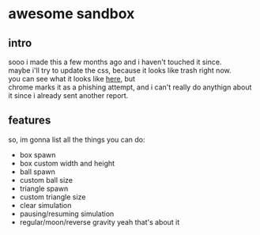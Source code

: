 # awesome sandbox
## intro
sooo i made this a few months ago and i haven't touched it since.\
maybe i'll try to update the css, because it looks like trash right now.\
you can see what it looks like [here](http:/alexzcode.github.io/awesomesandbox), but\
chrome marks it as a phishing attempt, and i can't really do anythign about it since i already sent another report.
## features
so, im gonna list all the things you can do:
- box spawn
- box custom width and height
- ball spawn
- custom ball size
- triangle spawn
- custom triangle size
- clear simulation
- pausing/resuming simulation
- regular/moon/reverse gravity
yeah that's about it
